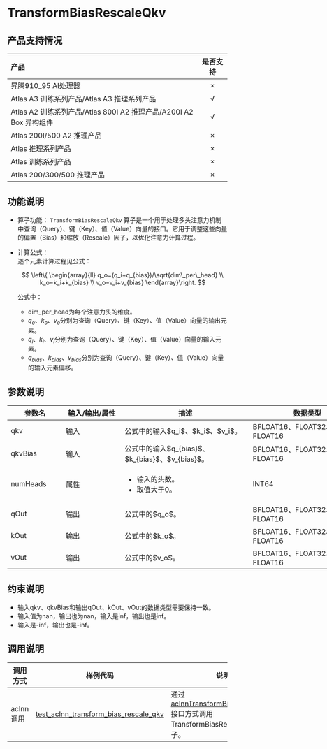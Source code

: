 # TransformBiasRescaleQkv

## 产品支持情况

|产品             |  是否支持  |
|:-------------------------|:----------:|
|  <term>昇腾910_95 AI处理器</term>   |     ×    |
|  <term>Atlas A3 训练系列产品/Atlas A3 推理系列产品</term>   |     √    |
|  <term>Atlas A2 训练系列产品/Atlas 800I A2 推理产品/A200I A2 Box 异构组件</term>     |     √    |
|  <term>Atlas 200I/500 A2 推理产品</term>    |     ×    |
|  <term>Atlas 推理系列产品 </term>    |     ×    |
|  <term>Atlas 训练系列产品</term>    |     ×    |
|  <term>Atlas 200/300/500 推理产品</term>       |     ×    |

## 功能说明

- 算子功能：
  `TransformBiasRescaleQkv` 算子是一个用于处理多头注意力机制中查询（Query）、键（Key）、值（Value）向量的接口。它用于调整这些向量的偏置（Bias）和缩放（Rescale）因子，以优化注意力计算过程。

- 计算公式：  
  逐个元素计算过程见公式：

  $$
   \left\{
	\begin{array}{ll}
		q_o=(q_i+q_{bias})/\sqrt{dim\_per\_head} \\
		k_o=k_i+k_{bias} \\
        v_o=v_i+v_{bias} 
	\end{array}\right.
  $$

  公式中：
  - dim_per_head为每个注意力头的维度。
  - $q_o$、$k_o$、$v_o$分别为查询（Query）、键（Key）、值（Value）向量的输出元素。
  - $q_i$、$k_i$、$v_i$分别为查询（Query）、键（Key）、值（Value）向量的输入元素。
  - $q_{bias}$、$k_{bias}$、$v_{bias}$分别为查询（Query）、键（Key）、值（Value）向量的输入元素偏移。

## 参数说明

<table style="undefined;table-layout: fixed; width: 937px"><colgroup>
  <col style="width: 126px">
  <col style="width: 135px">
  <col style="width: 293px">
  <col style="width: 266px">
  <col style="width: 117px">
  </colgroup>
  <thead>
    <tr>
      <th>参数名</th>
      <th>输入/输出/属性</th>
      <th>描述</th>
      <th>数据类型</th>
      <th>数据格式</th>
    </tr></thead>
  <tbody>
    <tr>
      <td>qkv</td>
      <td>输入</td>
      <td>公式中的输入$q_i$、$k_i$、$v_i$。</td>
      <td>BFLOAT16、FLOAT32、FLOAT16</td>
      <td>ND</td>
    </tr>
    <tr>
      <td>qkvBias</td>
      <td>输入</td>
      <td>公式中的输入$q_{bias}$、$k_{bias}$、$v_{bias}$。</td>
      <td>BFLOAT16、FLOAT32、FLOAT16</td>
      <td>ND</td>
    </tr>
    <tr>
      <td>numHeads</td>
      <td>属性</td>
      <td><ul><li>输入的头数。</li><li>取值大于0。</li></ul></td>
      <td>INT64</td>
      <td>-</td>
    </tr>
    <tr>
      <td>qOut</td>
      <td>输出</td>
      <td>公式中的$q_o$。</td>
      <td>BFLOAT16、FLOAT32、FLOAT16</td>
      <td>ND</td>
    </tr>
    <tr>
      <td>kOut</td>
      <td>输出</td>
      <td>公式中的$k_o$。</td>
      <td>BFLOAT16、FLOAT32、FLOAT16</td>
      <td>ND</td>
    </tr>
    <tr>
      <td>vOut</td>
      <td>输出</td>
      <td>公式中的$v_o$。</td>
      <td>BFLOAT16、FLOAT32、FLOAT16</td>
      <td>ND</td>
    </tr>
  </tbody></table>

## 约束说明

  - 输入qkv、qkvBias和输出qOut、kOut、vOut的数据类型需要保持一致。
  - 输入值为nan，输出也为nan，输入是inf，输出也是inf。
  - 输入是-inf，输出也是-inf。 

## 调用说明

| 调用方式   | 样例代码 | 说明  |
| ------------ | ------------ | ------------ |
| aclnn调用  | [test_aclnn_transform_bias_rescale_qkv](./examples/test_aclnn_transform_bias_rescale_qkv.cpp) | 通过[aclnnTransformBiasRescaleQkv](./docs/aclnnTransformBiasRescaleQkv.md)接口方式调用TransformBiasRescaleQkv算子。   |


